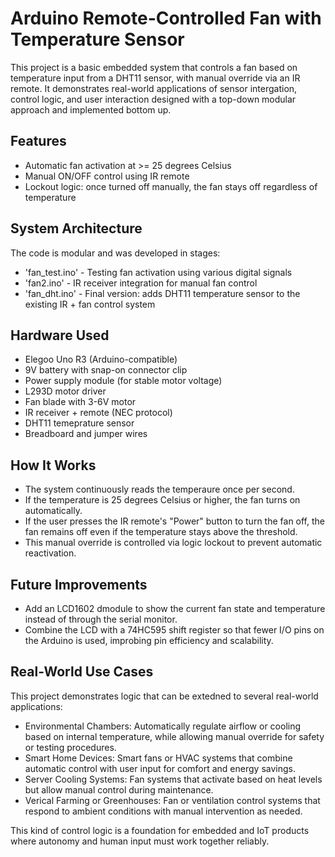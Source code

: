 # Arduino Remote-Controlled Fan with Temperature Sensor
This project is a basic embedded system that controls a fan based on temperature input from a DHT11 sensor, with manual override via an IR remote. It demonstrates real-world applications of sensor intergation, control logic, and user interaction designed with a top-down modular approach and implemented bottom up.

## Features
- Automatic fan activation at >= 25 degrees Celsius
- Manual ON/OFF control using IR remote
- Lockout logic: once turned off manually, the fan stays off regardless of temperature

## System Architecture

The code is modular and was developed in stages: 

- 'fan_test.ino' - Testing fan activation using various digital signals
- 'fan2.ino' - IR receiver integration for manual fan control
- 'fan_dht.ino' - Final version: adds DHT11 temperature sensor to the existing IR + fan control system

## Hardware Used
- Elegoo Uno R3 (Arduino-compatible)
- 9V battery with snap-on connector clip
- Power supply module (for stable motor voltage)
- L293D motor driver
- Fan blade with 3-6V motor
- IR receiver + remote (NEC protocol)
- DHT11 temeprature sensor
- Breadboard and jumper wires

## How It Works
- The system continuously reads the temperaure once per second.
- If the temperature is 25 degrees Celsius or higher, the fan turns on automatically.
- If the user presses the IR remote's "Power" button to turn the fan off, the fan remains off even if the temperature stays above the threshold.
- This manual override is controlled via logic lockout to prevent automatic reactivation.

## Future Improvements
- Add an LCD1602 dmodule to show the current fan state and temperature instead of through the serial monitor.
- Combine the LCD with a 74HC595 shift register so that fewer I/O pins on the Arduino is used, improbing pin efficiency and scalability.

## Real-World Use Cases

This project demonstrates logic that can be extedned to several real-world applications:

- Environmental Chambers: Automatically regulate airflow or cooling based on internal temperature, while allowing manual override for safety or testing procedures.
- Smart Home Devices: Smart fans or HVAC systems that combine automatic control with user input for comfort and energy savings.
- Server Cooling Systems: Fan systems that activate based on heat levels but allow manual control during maintenance.
- Verical Farming or Greenhouses: Fan or ventilation control systems that respond to ambient conditions with manual intervention as needed.

This kind of control logic is a foundation for embedded and IoT products where autonomy and human input must work together reliably.
